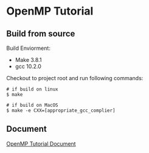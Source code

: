 # OpenMP Tutorial


## Build from source

Build Enviorment:
- Make 3.8.1 
- gcc  10.2.0

Checkout to project root and run following commands:
```shell
# if build on linux
$ make

# if build on MacOS
$ make -e CXX=[appropriate_gcc_complier]
```

## Document
[OpenMP Tutorial Document](https://github.com/GrandMango/openmp_tutorial/blob/master/doc/openmp_tutorial.pdf)

